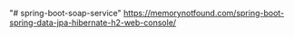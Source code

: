 "# spring-boot-soap-service" 
https://memorynotfound.com/spring-boot-spring-data-jpa-hibernate-h2-web-console/
